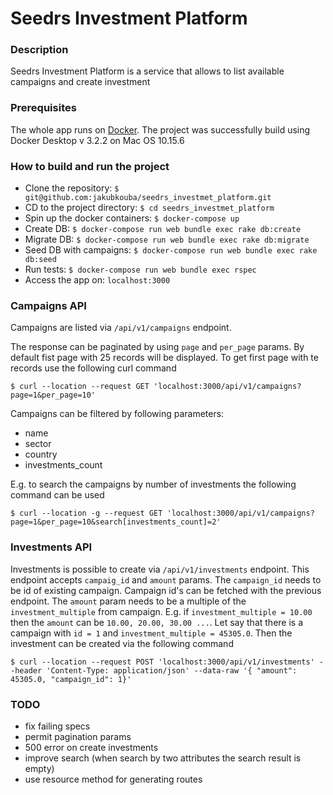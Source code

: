# Seedrs Investment Platform

### Description
Seedrs Investment Platform is a service that allows to list available campaigns and create investment

### Prerequisites
The whole app runs on [Docker](https://www.docker.com/). The project was successfully build using Docker Desktop v 3.2.2 on Mac OS 10.15.6

### How to build and run the project
- Clone the repository: `$ git@github.com:jakubkouba/seedrs_investmet_platform.git`
- CD to the project directory: `$ cd seedrs_investmet_platform`
- Spin up the docker containers: `$ docker-compose up`
- Create DB: `$ docker-compose run web bundle exec rake db:create`
- Migrate DB: `$ docker-compose run web bundle exec rake db:migrate`
- Seed DB with campaigns: `$ docker-compose run web bundle exec rake db:seed`
- Run tests: `$ docker-compose run web bundle exec rspec`
- Access the app on: `localhost:3000` 

### Campaigns API
Campaigns are listed via `/api/v1/campaigns` endpoint. 

The response can be paginated by using `page` and `per_page` params. By default fist page with 25 records will be displayed. To get first page with te records use the following curl command

`$ curl --location --request GET 'localhost:3000/api/v1/campaigns?page=1&per_page=10'`

Campaigns can be filtered by following parameters:
 - name 
 - sector 
 - country 
 - investments_count
 
 E.g. to search the campaigns by number of investments the following command can be used
 
 `$ curl --location -g --request GET 'localhost:3000/api/v1/campaigns?page=1&per_page=10&search[investments_count]=2'`

### Investments API

Investments is possible to create via `/api/v1/investments` endpoint. This endpoint accepts `campaig_id` and `amount` params.
The `campaign_id` needs to be id of existing campaign. Campaign id's can be fetched with the previous endpoint. The `amount` param needs to be
a multiple of the `investment_multiple` from campaign. E.g. if `investment_multiple = 10.00` then the `amount` can be `10.00, 20.00, 30.00 ...`. Let say that there is
a campaign with `id = 1` and `investment_multiple = 45305.0`. Then the investment can be created via the following command

`$ curl --location --request POST 'localhost:3000/api/v1/investments' --header 'Content-Type: application/json' --data-raw '{ "amount": 45305.0, "campaign_id": 1}'`

### TODO
- fix failing specs
- permit pagination params
- 500 error on create investments
- improve search (when search by two attributes the search result is empty)
- use resource method for generating routes
